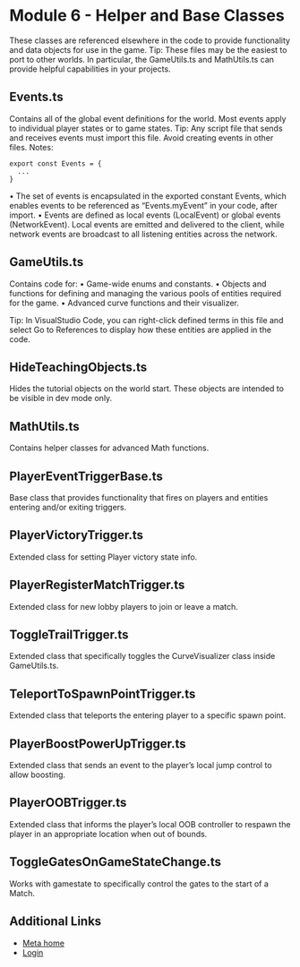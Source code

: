 # Module 6 - Helper and Base Classes

 These classes are referenced elsewhere in the code to provide functionality and
data objects for use in the game. Tip: These files may be the easiest to port to other worlds. In particular, the
GameUtils.ts and MathUtils.ts can provide helpful capabilities in your projects.  

## Events.ts

 Contains all of the global event definitions for the world. Most events apply to
individual player states or to game states. Tip: Any script file that sends and receives events must import this file. Avoid
creating events in other files. Notes:  

```
export const Events = {
  ...
}

```

• The set of events is encapsulated in the exported constant Events, which enables
events to be referenced as “Events.myEvent” in your code, after import.
• Events are defined as local events (LocalEvent) or global events (NetworkEvent).
Local events are emitted and delivered to the client, while network events are
broadcast to all listening entities across the network.

  

## GameUtils.ts

 Contains code for:
• Game-wide enums and constants.
• Objects and functions for defining and managing the various pools of entities
required for the game.
• Advanced curve functions and their visualizer.

 Tip: In VisualStudio Code, you can right-click defined terms in this file and
select Go to References to display how these entities are applied in the code.  

## HideTeachingObjects.ts

 Hides the tutorial objects on the world start. These objects are intended to be
visible in dev mode only.  

## MathUtils.ts

 Contains helper classes for advanced Math functions.  

## PlayerEventTriggerBase.ts

 Base class that provides functionality that fires on players and entities
entering and/or exiting triggers.  

## PlayerVictoryTrigger.ts

 Extended class for setting Player victory state info.  

## PlayerRegisterMatchTrigger.ts

 Extended class for new lobby players to join or leave a match.  

## ToggleTrailTrigger.ts

 Extended class that specifically toggles the CurveVisualizer class inside
GameUtils.ts.  

## TeleportToSpawnPointTrigger.ts

 Extended class that teleports the entering player to a specific spawn point.  

## PlayerBoostPowerUpTrigger.ts

 Extended class that sends an event to the player’s local jump control to allow
boosting.  

## PlayerOOBTrigger.ts

 Extended class that informs the player’s local OOB controller to respawn the
player in an appropriate location when out of bounds.  

## ToggleGatesOnGameStateChange.ts

 Works with gamestate to specifically control the gates to the start of a Match.   

## Additional Links
- [Meta home](https://developers.meta.com/horizon-worlds/)
- [Login](https://developers.meta.com/login/?redirect_uri=https%3A%2F%2Fdevelopers.meta.com%2Fhorizon-worlds%2Flearn%2Fdocumentation%2Ftutorial-worlds%2Fhorizon-traversal-sample-world%2Fmodule-6-helper-and-base-classes%2F)
